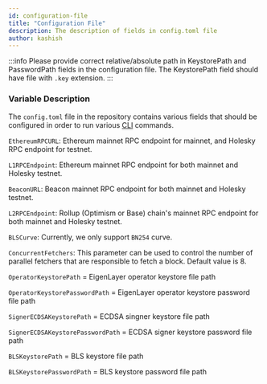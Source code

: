 ```yaml
---
id: configuration-file
title: "Configuration File"
description: The description of fields in config.toml file
author: kashish
---
```


:::info
Please provide correct relative/absolute path in KeystorePath and PasswordPath fields in the configuration file. The KeystorePath field should have file with `.key` extension.
:::

### Variable Description

The `config.toml` file in the repository contains various fields that should be configured in order to run various [CLI](https://github.com/Lagrange-Labs/client-cli) commands.

`EthereumRPCURL`: Ethereum mainnet RPC endpoint for mainnet, and Holesky RPC endpoint for testnet.

`L1RPCEndpoint`: Ethereum mainnet RPC endpoint for both mainnet and Holesky testnet.

`BeaconURL`: Beacon mainnet RPC endpoint for both mainnet and Holesky testnet.

`L2RPCEndpoint`: Rollup (Optimism or Base) chain's mainnet RPC endpoint for both mainnet and Holesky testnet.

`BLSCurve`: Currently, we only support `BN254` curve.

`ConcurrentFetchers`: This parameter can be used to control the number of parallel fetchers that are responsible to fetch a block. Default value is 8.

`OperatorKeystorePath` = EigenLayer operator keystore file path

`OperatorKeystorePasswordPath` = EigenLayer operator keystore password file path

`SignerECDSAKeystorePath` = ECDSA singner keystore file path

`SignerECDSAKeystorePasswordPath` = ECDSA signer keystore password file path

`BLSKeystorePath` = BLS keystore file path

`BLSKeystorePasswordPath` = BLS keystore password file path
